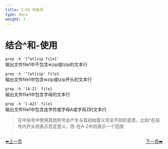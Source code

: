 ```yaml
---
title: 2.03 中括号
type: docs
weight: 1
---     
```


# 结合^和-使用    

`grep -h '[^wt]zip file1'`   
输出文件file1中不包含wzip或tzip的文本行   

`grep -h '^[wt]zip' file1`  
输出文件file1中包含wzip或tzip开头的文本行    

`grep -h '[A-Z]' file1`   
输出文件file1中包含字母的文本行   

`grep -h '[-AZ]' file1`   
输出文件file1中包含连字符或字母A或字母Z的文本行    

>在中括号中使用其他符号会产生与其初始意义完全不同的意思，比如^在括号内开头则表示否定意义，而-在A-Z中则表示一个范围   

<div style="display: flex;justify-content: space-between;align-items: center;">
<p><a href="https://books.linuxwt.com/linuxwtbash/ChapterTwo/Regular_Mao">⬅️上一页</a></p>
<p><a href="https://books.linuxwt.com/linuxwtbash/ChapterTwo/Regular_Jt">下一页➡️</a></p>
</div>